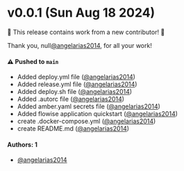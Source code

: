 # v0.0.1 (Sun Aug 18 2024)

:tada: This release contains work from a new contributor! :tada:

Thank you, null[@angelarias2014](https://github.com/angelarias2014), for all your work!

#### ⚠️ Pushed to `main`

- Added deploy.yml file ([@angelarias2014](https://github.com/angelarias2014))
- Added release.yml file ([@angelarias2014](https://github.com/angelarias2014))
- Added deploy.sh file ([@angelarias2014](https://github.com/angelarias2014))
- Added .autorc file ([@angelarias2014](https://github.com/angelarias2014))
- Added amber.yaml secrets file ([@angelarias2014](https://github.com/angelarias2014))
- Added flowise application quickstart ([@angelarias2014](https://github.com/angelarias2014))
- create .docker-compose.yml ([@angelarias2014](https://github.com/angelarias2014))
- create README.md ([@angelarias2014](https://github.com/angelarias2014))

#### Authors: 1

- [@angelarias2014](https://github.com/angelarias2014)
